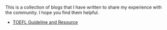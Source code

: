 This is a collection of blogs that I have written to share my experience with the community. I hope you find them helpful.

- [TOEFL Guideline and Resource](/blogs/toefl_prep.html)